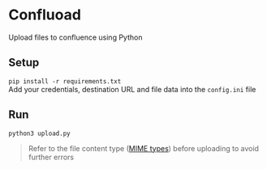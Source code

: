 # Confluoad
Upload files to confluence using Python
## Setup
``pip install -r requirements.txt``  
Add your credentials, destination URL and file data into the ``config.ini`` file
## Run
``python3 upload.py``  
> Refer to the file content type ([MIME types](https://developer.mozilla.org/en-US/docs/Web/HTTP/Basics_of_HTTP/MIME_types/Common_types)) before uploading to avoid further errors

